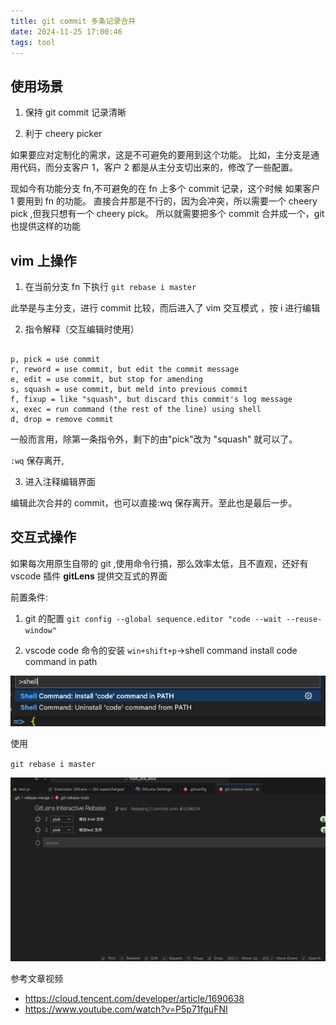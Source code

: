 ```yaml
---
title: git commit 多条记录合并
date: 2024-11-25 17:00:46
tags: tool
---
```


## 使用场景

1. 保持 git commit 记录清晰

2. 利于 cheery picker

如果要应对定制化的需求，这是不可避免的要用到这个功能。
比如，主分支是通用代码，而分支客户 1，客户 2 都是从主分支切出来的，修改了一些配置。

现如今有功能分支 fn,不可避免的在 fn 上多个 commit 记录，这个时候 如果客户 1 要用到 fn 的功能。
直接合并那是不行的，因为会冲突，所以需要一个 cheery pick ,但我只想有一个 cheery pick。
所以就需要把多个 commit 合并成一个，git 也提供这样的功能

## vim 上操作

1. 在当前分支 fn 下执行
   `git rebase i master`

此举是与主分支，进行 commit 比较，而后进入了 vim 交互模式 ，按 i 进行编辑

2. 指令解释（交互编辑时使用）

```vim

p, pick = use commit
r, reword = use commit, but edit the commit message
e, edit = use commit, but stop for amending
s, squash = use commit, but meld into previous commit
f, fixup = like "squash", but discard this commit's log message
x, exec = run command (the rest of the line) using shell
d, drop = remove commit

```

一般而言用，除第一条指令外，剩下的由"pick"改为 "squash" 就可以了。

`:wq` 保存离开,

3. 进入注释编辑界面

编辑此次合并的 commit，也可以直接:wq 保存离开。至此也是最后一步。

## 交互式操作

如果每次用原生自带的 git ,使用命令行搞，那么效率太低，且不直观，还好有 vscode 插件 **gitLens** 提供交互式的界面

前置条件:

1. git 的配置
   `git config --global sequence.editor "code --wait --reuse-window"`

2. vscode code 命令的安装
   `win+shift+p`->shell command install code command in path

![alt text](../../images/git/git2.png)

使用

`git rebase i master`

![alt text](../../images/git/git1.png)

参考文章视频

- https://cloud.tencent.com/developer/article/1690638
- https://www.youtube.com/watch?v=P5p71fguFNI
